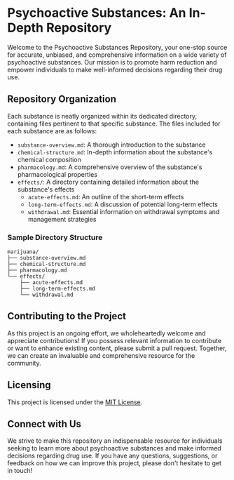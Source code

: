 # Psychoactive Substances: An In-Depth Repository

Welcome to the Psychoactive Substances Repository, your one-stop source for accurate, unbiased, and comprehensive information on a wide variety of psychoactive substances. Our mission is to promote harm reduction and empower individuals to make well-informed decisions regarding their drug use.

## Repository Organization

Each substance is neatly organized within its dedicated directory, containing files pertinent to that specific substance. The files included for each substance are as follows:

- `substance-overview.md`: A thorough introduction to the substance
- `chemical-structure.md`: In-depth information about the substance's chemical composition
- `pharmacology.md`: A comprehensive overview of the substance's pharmacological properties
- `effects/`: A directory containing detailed information about the substance's effects
  - `acute-effects.md`: An outline of the short-term effects
  - `long-term-effects.md`: A discussion of potential long-term effects
  - `withdrawal.md`: Essential information on withdrawal symptoms and management strategies

### Sample Directory Structure

```
marijuana/
├── substance-overview.md
├── chemical-structure.md
├── pharmacology.md
└── effects/
    ├── acute-effects.md
    ├── long-term-effects.md
    └── withdrawal.md
```

## Contributing to the Project

As this project is an ongoing effort, we wholeheartedly welcome and appreciate contributions! If you possess relevant information to contribute or want to enhance existing content, please submit a pull request. Together, we can create an invaluable and comprehensive resource for the community.

## Licensing

This project is licensed under the [MIT License](https://mit-license.org).

## Connect with Us

We strive to make this repository an indispensable resource for individuals seeking to learn more about psychoactive substances and make informed decisions regarding drug use. If you have any questions, suggestions, or feedback on how we can improve this project, please don't hesitate to get in touch!
